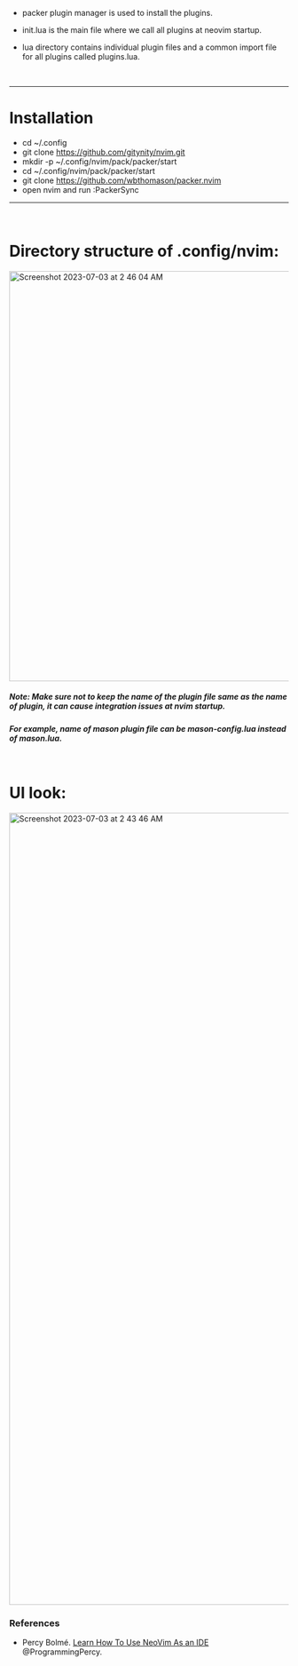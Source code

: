 - packer plugin manager is used to install the plugins.

- init.lua is the main file where we call all plugins at neovim startup.

- lua directory contains individual plugin files and a common import file for all plugins called plugins.lua.

<br />

---
# Installation

-  cd ~/.config   <!-- cd into your config directory -->
-  git clone https://github.com/gitynity/nvim.git <!-- clone this repo -->
-  mkdir -p ~/.config/nvim/pack/packer/start <!-- Make directory structure like this to setup packer plugin mananger -->
-  cd ~/.config/nvim/pack/packer/start <!-- cd to this location to install clone packer  -->
-  git clone https://github.com/wbthomason/packer.nvim <!-- clone packer repo -->
-  open nvim and run :PackerSync <!-- This will install all plugins with configurations -->

---
<br />

# Directory structure of .config/nvim:

<img width="739" alt="Screenshot 2023-07-03 at 2 46 04 AM" src="https://github.com/gitynity/nvim/assets/23361845/a47cb3db-8ab1-41fa-8d34-68d6cc52c32c">


##### Note: Make sure not to keep the name of the plugin file same as the name of plugin, it can cause integration issues at nvim startup. 

##### For example, name of mason plugin file can be mason-config.lua instead of mason.lua. <br /> <br />  <br /> 

# UI look:

<img width="1427" alt="Screenshot 2023-07-03 at 2 43 46 AM" src="https://github.com/gitynity/nvim/assets/23361845/1f8d629b-3cb7-4e67-bb1a-ef9ec42ba1aa">




<bre />

### References

- Percy Bolmé. [Learn How To Use NeoVim As an IDE](https://programmingpercy.tech/blog/learn-how-to-use-neovim-as-ide/) @ProgrammingPercy.
